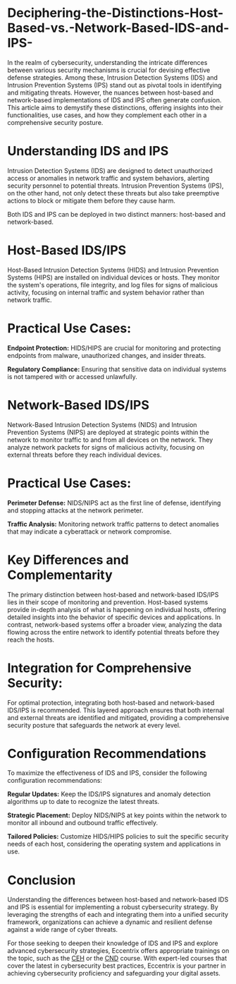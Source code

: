 # Deciphering-the-Distinctions-Host-Based-vs.-Network-Based-IDS-and-IPS-
In the realm of cybersecurity, understanding the intricate differences between various security mechanisms is crucial for devising effective defense strategies. Among these, Intrusion Detection Systems (IDS) and Intrusion Prevention Systems (IPS) stand out as pivotal tools in identifying and mitigating threats. However, the nuances between host-based and network-based implementations of IDS and IPS often generate confusion. This article aims to demystify these distinctions, offering insights into their functionalities, use cases, and how they complement each other in a comprehensive security posture. 

# Understanding IDS and IPS 

Intrusion Detection Systems (IDS) are designed to detect unauthorized access or anomalies in network traffic and system behaviors, alerting security personnel to potential threats. Intrusion Prevention Systems (IPS), on the other hand, not only detect these threats but also take preemptive actions to block or mitigate them before they cause harm. 

Both IDS and IPS can be deployed in two distinct manners: host-based and network-based. 

# Host-Based IDS/IPS 

Host-Based Intrusion Detection Systems (HIDS) and Intrusion Prevention Systems (HIPS) are installed on individual devices or hosts. They monitor the system's operations, file integrity, and log files for signs of malicious activity, focusing on internal traffic and system behavior rather than network traffic. 

# Practical Use Cases: 

**Endpoint Protection:** HIDS/HIPS are crucial for monitoring and protecting endpoints from malware, unauthorized changes, and insider threats. 

**Regulatory Compliance:** Ensuring that sensitive data on individual systems is not tampered with or accessed unlawfully. 

# Network-Based IDS/IPS 

Network-Based Intrusion Detection Systems (NIDS) and Intrusion Prevention Systems (NIPS) are deployed at strategic points within the network to monitor traffic to and from all devices on the network. They analyze network packets for signs of malicious activity, focusing on external threats before they reach individual devices. 

# Practical Use Cases: 

**Perimeter Defense:** NIDS/NIPS act as the first line of defense, identifying and stopping attacks at the network perimeter. 

**Traffic Analysis:** Monitoring network traffic patterns to detect anomalies that may indicate a cyberattack or network compromise. 

# Key Differences and Complementarity 

The primary distinction between host-based and network-based IDS/IPS lies in their scope of monitoring and prevention. Host-based systems provide in-depth analysis of what is happening on individual hosts, offering detailed insights into the behavior of specific devices and applications. In contrast, network-based systems offer a broader view, analyzing the data flowing across the entire network to identify potential threats before they reach the hosts. 

# Integration for Comprehensive Security: 

For optimal protection, integrating both host-based and network-based IDS/IPS is recommended. This layered approach ensures that both internal and external threats are identified and mitigated, providing a comprehensive security posture that safeguards the network at every level. 

# Configuration Recommendations 

To maximize the effectiveness of IDS and IPS, consider the following configuration recommendations: 

**Regular Updates:** Keep the IDS/IPS signatures and anomaly detection algorithms up to date to recognize the latest threats. 

**Strategic Placement:** Deploy NIDS/NIPS at key points within the network to monitor all inbound and outbound traffic effectively. 

**Tailored Policies:** Customize HIDS/HIPS policies to suit the specific security needs of each host, considering the operating system and applications in use. 

# Conclusion 

Understanding the differences between host-based and network-based IDS and IPS is essential for implementing a robust cybersecurity strategy. By leveraging the strengths of each and integrating them into a unified security framework, organizations can achieve a dynamic and resilient defense against a wide range of cyber threats. 

For those seeking to deepen their knowledge of IDS and IPS and explore advanced cybersecurity strategies, Eccentrix offers appropriate trainings on the topic, such as the [CEH](https://www.eccentrix.ca/en/courses/cybersecurity-and-cyberdefense/certified-ethical-hacker-cehv12-ec6154) or the [CND](uhttps://www.eccentrix.ca/en/courses/cybersecurity-and-cyberdefense/certified-network-defender-cndv2-ec6156) course. With expert-led courses that cover the latest in cybersecurity best practices, Eccentrix is your partner in achieving cybersecurity proficiency and safeguarding your digital assets. 
